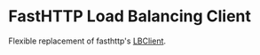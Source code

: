 # FastHTTP Load Balancing Client

Flexible replacement of fasthttp's [LBClient](https://github.com/valyala/fasthttp/blob/master/lbclient.go).
